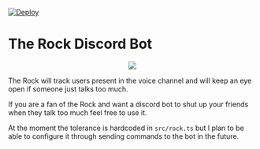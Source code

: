 [![Deploy](https://github.com/mp-12301/the-rock-discord-bot/actions/workflows/main.yml/badge.svg)](https://github.com/mp-12301/the-rock-discord-bot/actions/workflows/main.yml)

# The Rock Discord Bot

<p align="center">
  <img src="https://c.tenor.com/v0bfKyCus1MAAAAC/shut-up-the-rock.gif" />
</p>

The Rock will track users present in the voice channel and will keep an eye open if someone just talks too much.

If you are a fan of the Rock and want a discord bot to shut up your friends when they talk too much feel free to use it.

At the moment the tolerance is hardcoded in `src/rock.ts` but I plan to be able to configure it through sending commands to the bot in the future.
